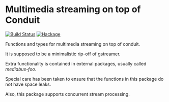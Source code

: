 # Multimedia streaming on top of Conduit

[![Build Status](https://travis-ci.org/lindenbaum/mediabus.svg?branch=master)](https://travis-ci.org/lindenbaum/mediabus)
[![Hackage](https://img.shields.io/badge/hackage-mediabus-green.svg?style=flat)](http://hackage.haskell.org/package/mediabus)

Functions and types for multimedia streaming on top of conduit.

It is supposed to be a minimalistic rip-off of gstreamer.

Extra functionality is contained in external packages, usually called
_mediabus-foo_.

Special care has been taken to ensure that the functions in this package do not
have space leaks.

Also, this package supports concurrent stream processing.